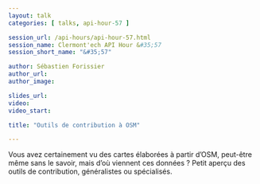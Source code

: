 ```yaml
---
layout: talk
categories: [ talks, api-hour-57 ]

session_url: /api-hours/api-hour-57.html
session_name: Clermont'ech API Hour &#35;57
session_short_name: "&#35;57"

author: Sébastien Forissier
author_url:
author_image:

slides_url:
video:
video_start:

title: "Outils de contribution à OSM"

---
```


Vous avez certainement vu des cartes élaborées à partir d’OSM, peut-être
même sans le savoir, mais d’où viennent ces données ?
Petit aperçu des outils de contribution, généralistes ou spécialisés.
